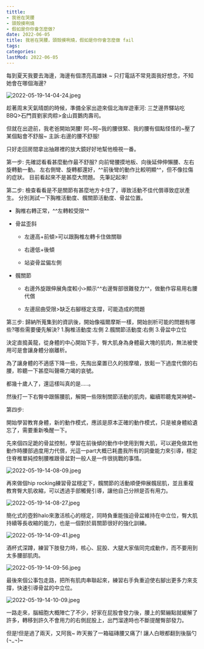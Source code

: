 ```yaml
---
tittle:
- 我爸在哭腰
- 頭殼摸咧燒
- 假如是你你會怎麼做?
date: 2022-06-05
title: 我爸在哭腰，頭殼摸咧燒，假如是你你會怎麼做 fail
tags:
categories:
lastMod: 2022-06-05
---
```



每到夏天我要去海邊，海邊有個漂亮高雄妹 ~
只打電話不常見面我好想念，不知她會在哪個海邊?

![2022-05-19-14-04-24.jpeg](/assets/2022-05-19-14-04-24.jpeg)

趁著周末天氣晴朗的時候，準備全家出遊來個北海岸遊車河:
三芝邊界驛站吃BBQ>石門買劉家肉粽>金山買鵝肉壽司。

但就在出遊前，我老爸開始哭腰!
阿~阿~我的腰很緊、我的腰有個點怪怪的~壓了某個點會不舒服~
主訴:右邊的腰不舒服!

只好走回房間拿出抽屜裡的放大鏡好好地幫他檢視一番。

第一步:
先確認看看甚麼動作最不舒服?
向前彎腰摸地板、向後延伸伸懶腰、左右旋轉動一動。
左右側彎、旋轉都還好，^^前後彎的動作比較明顯^^，但不像拉傷的症狀。
目前看起來不是甚麼大問題。
先筆記起來!

第二步:
檢查看看是不是關節有甚麼地方卡住了，導致活動不佳代償導致症狀產生。
分別測試一下胸椎活動度、髖關節活動度、骨盆位置。

  + 胸椎右轉正常，^^左轉較受限^^

  + 骨盆歪斜

    + 左邊高+前傾>可以跟胸椎左轉卡住做關聯

    + 右邊低+後傾

    + 站姿骨盆偏左側

  + 髖關節

    + 右邊外旋跟伸展角度較小>顯示^^右邊臀部很難發力^^，做動作容易用右腰代償

    + 左邊屈曲受限>缺乏右腳穩定支撐，可能造成的問題

第三步:
歸納所蒐集到的資訊後，開始像福爾摩斯一樣，開始剖析可能的問題有哪些?哪些需要優先解決?
1.胸椎活動度:左側
2.髖關節活動度:右側
3.骨盆中立位

決定直搗黃龍，從身體的中心開始下手，臀大肌身為身體最大塊的肌肉，無法被使用可是會讓身體分崩離析。

為了讓身體的不適感下降一些，先掏出棄置已久的按摩槍，放鬆一下過度代償的右腰，聆聽一下甚麼叫聲嘶力竭的哀號。

都幾十歲人了，還這樣叫真的是.....。

然後打一下右臀中跟髂腰肌，解開一些限制關節活動的肌肉，繼續聆聽鬼哭神號~

第四步:

開始學習教育身體，新的動作模式，應該是原本正確的動作模式，只是被身體給遺忘了，需要重新喚醒一下。

先來個四足跪的骨盆控制，學習在前後傾的動作中使用到臀大肌，可以避免做其他動作時腰部過度用力代償，光這一part大概已耗盡我所有的詞彙能力來引導，穩定住脊椎單純控制腰椎跟骨盆對一般人是一件很挑戰的事情。

![2022-05-19-14-08-09.jpeg](/assets/2022-05-19-14-08-09.jpeg)

再來做個hip rocking練習骨盆穩定下，髖關節的活動順便伸展髖屈肌，並且重複教育臀大肌收縮，可以透過手部觸覺引導，讓他自己分辨是否有用力。

![2022-05-19-14-08-27.jpeg](/assets/2022-05-19-14-08-27.jpeg)

簡化式的壺鈴halo來激活核心的穩定，同時負重能強迫骨盆維持在中立位，臀大肌持續等長收縮的能力，也是一個對於肩關節很好的強化訓練。

![2022-05-19-14-09-41.jpeg](/assets/2022-05-19-14-09-41.jpeg)

酒杯式深蹲，練習下肢發力時，核心、屁股、大腿大家偕同完成動作，而不要用到太多腰部肌肉。

![2022-05-19-14-09-56.jpeg](/assets/2022-05-19-14-09-56.jpeg)

最後來個公事包走路，把所有肌肉串聯起來，練習右手負重迫使右腳出更多力來支撐，快速引導骨盆的中立位。

![2022-05-19-14-10-09.jpeg](/assets/2022-05-19-14-10-09.jpeg)

一路走來，腦細胞大概陣亡了不少，好家在屁股會發力後，腰上的緊繃點就緩解了許多，轉移到許久不會用力的右側屁股上，出門溜達時也不斷提醒臀部發力。

但是!但是過了兩天，又阿我~
昨天搬了一箱磁磚腰又痛了!
讓人白眼都翻到後腦勺(¬_¬)~
